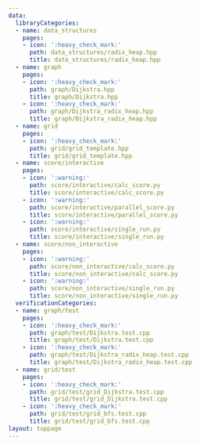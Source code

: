 ```yaml
---
data:
  libraryCategories:
  - name: data_structures
    pages:
    - icon: ':heavy_check_mark:'
      path: data_structures/radix_heap.hpp
      title: data_structures/radix_heap.hpp
  - name: graph
    pages:
    - icon: ':heavy_check_mark:'
      path: graph/Dijkstra.hpp
      title: graph/Dijkstra.hpp
    - icon: ':heavy_check_mark:'
      path: graph/Dijkstra_radix_heap.hpp
      title: graph/Dijkstra_radix_heap.hpp
  - name: grid
    pages:
    - icon: ':heavy_check_mark:'
      path: grid/grid_template.hpp
      title: grid/grid_template.hpp
  - name: score/interactive
    pages:
    - icon: ':warning:'
      path: score/interactive/calc_score.py
      title: score/interactive/calc_score.py
    - icon: ':warning:'
      path: score/interactive/parallel_score.py
      title: score/interactive/parallel_score.py
    - icon: ':warning:'
      path: score/interactive/single_run.py
      title: score/interactive/single_run.py
  - name: score/non_interactive
    pages:
    - icon: ':warning:'
      path: score/non_interactive/calc_score.py
      title: score/non_interactive/calc_score.py
    - icon: ':warning:'
      path: score/non_interactive/single_run.py
      title: score/non_interactive/single_run.py
  verificationCategories:
  - name: graph/test
    pages:
    - icon: ':heavy_check_mark:'
      path: graph/test/Dijkstra.test.cpp
      title: graph/test/Dijkstra.test.cpp
    - icon: ':heavy_check_mark:'
      path: graph/test/Dijkstra_radix_heap.test.cpp
      title: graph/test/Dijkstra_radix_heap.test.cpp
  - name: grid/test
    pages:
    - icon: ':heavy_check_mark:'
      path: grid/test/grid_Dijkstra.test.cpp
      title: grid/test/grid_Dijkstra.test.cpp
    - icon: ':heavy_check_mark:'
      path: grid/test/grid_bfs.test.cpp
      title: grid/test/grid_bfs.test.cpp
layout: toppage
---
```

